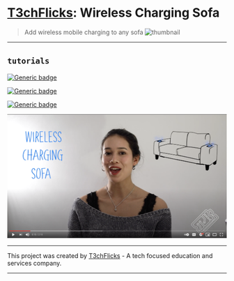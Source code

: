 # [T3chFlicks](https://t3chflicks.org): Wireless Charging Sofa
> Add wireless mobile charging to any sofa
![thumbnail](./thumbnail.png)

--- 

## `tutorials`

[![Generic badge](https://img.shields.io/badge/Blog_Post-Github-orange.svg)](./blog_post.md)

[![Generic badge](https://img.shields.io/badge/Blog_Post-Medium-blue.svg)](https://medium.com/@t3chflicks)

[![Generic badge](https://img.shields.io/badge/Youtube-Video-red.svg)](https://www.youtube.com/watch?v=JJSpnA3E07U)

 [![Everything Is AWESOME](./yt.png)](https://www.youtube.com/watch?v=JJSpnA3E07U "Youtube Video")

---

This project was created by [T3chFlicks](https://t3chflicks.org) - A tech focused education and services company.

---